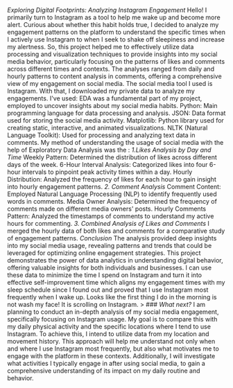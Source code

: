 *Exploring Digital Footprints: Analyzing Instagram Engagement*
Hello! I primarily turn to Instagram as a tool to help me wake up and become more alert. Curious about whether this habit holds true, I decided to analyze my engagement patterns on the platform to understand the specific times when I actively use Instagram to when I seek to shake off sleepiness and increase my alertness.  So, this project helped me to effectively utilize data processing and visualization techniques to provide insights into my social media behavior, particularly focusing on the patterns of likes and comments across different times and contexts. The analyses ranged from daily and hourly patterns to content analysis in comments, offering a comprehensive view of my engagement on social media. The social media tool I used is Instagram. With that, I downloaded my private data to analyze my engagements.
I've used: 
 EDA was a fundamental part of my project, employed to uncover insights about my social media habits.
Python: Main programming language for data processing and analysis.
JSON: Data format used for storing the social media activity.
Matplotlib: Python library used for creating static, interactive, and animated visualizations.
NLTK (Natural Language Toolkit): Used for processing and analyzing text data in comments.
My method of understanding the usage of social media with the help of  Exploratory Data Analysis was  the :
 *1.Likes Analysis by Day and Time*
Weekly Pattern: Determined the distribution of likes across different days of the week.
6-Hour Interval Analysis: Categorized likes into four 6-hour intervals to pinpoint peak activity times within a day.
Hourly Distribution: Analyzed the frequency of likes for each hour to gain insight into hourly engagement patterns.
*2. Comment Analysis*
Comment Content: Employed Natural Language Processing (NLP) to identify frequently used words in comments.
Media Owner Analysis: Determined the frequency of comments made on different media owners' posts.
Hourly Comments Pattern: Analyzed the timestamps of comments to understand my active hours for commenting.
*3. Combined Analysis of Likes and Comments*
I merged the hourly data of both likes and comments for a comparative study of engagement patterns.
*Conclusion*
The analysis provided deep insights into my social media usage, revealing patterns and trends that could be leveraged for optimizing online engagement strategies. This project demonstrates the power of data analytics in understanding digital behavior, offering valuable insights for both individuals and businesses. I can use these data to minimize the time I spend on Instagram and turn it into effective self-improvement time which aligns my engagement times with my sleep schedule since I found out and proved that I use Instagram most frequently when I wake up. Looks like the first thing I do in the morning is not wash my face! It is scrolling on Instagram. >
*### What next?*
I am planning to conduct an in-depth analysis of my social media engagement, specifically focusing on Instagram usage. My goal is to compare this with my daily physical activity and the specific locations where I tend to use Instagram. To achieve this, I intend to utilize data from my location and movement history. This approach will help me understand not only when and where I use Instagram most frequently, but also what motivates me to engage with the platform in these contexts. Additionally, I will investigate what activities I typically engage in after using social media, to gain a comprehensive understanding of its impact on my daily routine and behavior.
